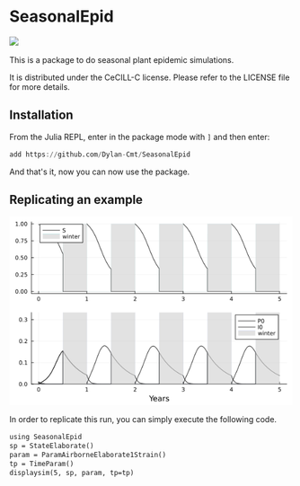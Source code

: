 # SeasonalEpid

[![](https://img.shields.io/badge/docs-dev-blue.svg)](https://Dylan-Cmt.github.io/SeasonalEpid/dev/)

This is a package to do seasonal plant epidemic simulations.

It is distributed under the CeCILL-C license. Please refer to the LICENSE file for more details.

## Installation

From the Julia REPL, enter in the package mode with ``` ] ``` and then enter: 

```jl
add https://github.com/Dylan-Cmt/SeasonalEpid
```

And that's it, now you can now use the package.

## Replicating an example

![image](docs/src/img/elab1str.png)

In order to replicate this run, you can simply execute the following code.

```
using SeasonalEpid
sp = StateElaborate()
param = ParamAirborneElaborate1Strain()
tp = TimeParam()
displaysim(5, sp, param, tp=tp)
```
